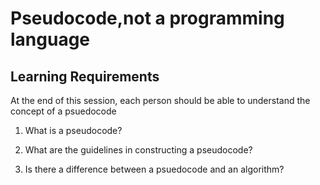 # Pseudocode,not a programming language

## Learning Requirements
At the end of this session, each person should be able to understand the concept of a psuedocode

1. What is a pseudocode?

2. What are the guidelines in constructing a pseudocode?

3. Is there a difference between a psuedocode and an algorithm?
